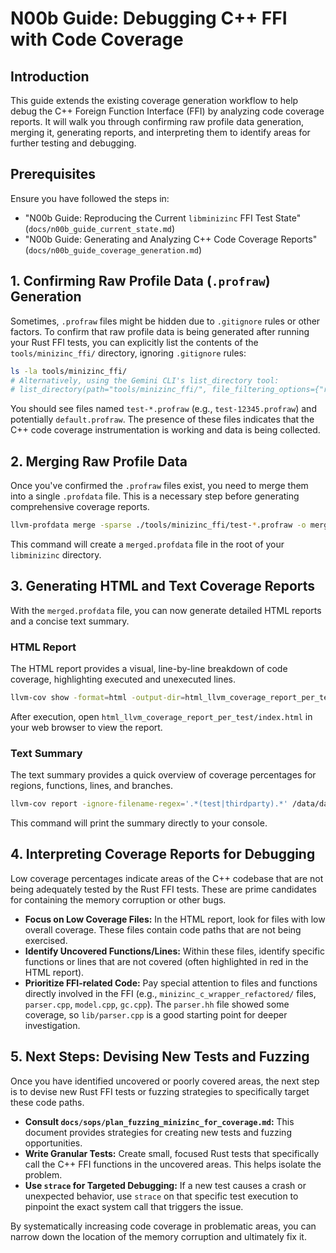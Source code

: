 # N00b Guide: Debugging C++ FFI with Code Coverage

## Introduction

This guide extends the existing coverage generation workflow to help debug the C++ Foreign Function Interface (FFI) by analyzing code coverage reports. It will walk you through confirming raw profile data generation, merging it, generating reports, and interpreting them to identify areas for further testing and debugging.

## Prerequisites

Ensure you have followed the steps in:
*   "N00b Guide: Reproducing the Current `libminizinc` FFI Test State" (`docs/n00b_guide_current_state.md`)
*   "N00b Guide: Generating and Analyzing C++ Code Coverage Reports" (`docs/n00b_guide_coverage_generation.md`)

## 1. Confirming Raw Profile Data (`.profraw`) Generation

Sometimes, `.profraw` files might be hidden due to `.gitignore` rules or other factors. To confirm that raw profile data is being generated after running your Rust FFI tests, you can explicitly list the contents of the `tools/minizinc_ffi/` directory, ignoring `.gitignore` rules:

```bash
ls -la tools/minizinc_ffi/
# Alternatively, using the Gemini CLI's list_directory tool:
# list_directory(path="tools/minizinc_ffi/", file_filtering_options={"respect_git_ignore": False})
```

You should see files named `test-*.profraw` (e.g., `test-12345.profraw`) and potentially `default.profraw`. The presence of these files indicates that the C++ code coverage instrumentation is working and data is being collected.

## 2. Merging Raw Profile Data

Once you've confirmed the `.profraw` files exist, you need to merge them into a single `.profdata` file. This is a necessary step before generating comprehensive coverage reports.

```bash
llvm-profdata merge -sparse ./tools/minizinc_ffi/test-*.profraw -o merged.profdata
```

This command will create a `merged.profdata` file in the root of your `libminizinc` directory.

## 3. Generating HTML and Text Coverage Reports

With the `merged.profdata` file, you can now generate detailed HTML reports and a concise text summary.

### HTML Report

The HTML report provides a visual, line-by-line breakdown of code coverage, highlighting executed and unexecuted lines.

```bash
llvm-cov show -format=html -output-dir=html_llvm_coverage_report_per_test -ignore-filename-regex='.*(test|thirdparty).*' /data/data/com.termux/files/home/storage/github/libminizinc/build_coverage/libminizinc_c_wrapper.so -instr-profile=merged.profdata
```

After execution, open `html_llvm_coverage_report_per_test/index.html` in your web browser to view the report.

### Text Summary

The text summary provides a quick overview of coverage percentages for regions, functions, lines, and branches.

```bash
llvm-cov report -ignore-filename-regex='.*(test|thirdparty).*' /data/data/com.termux/files/home/storage/github/libminizinc/build_coverage/libminizinc_c_wrapper.so -instr-profile=merged.profdata
```

This command will print the summary directly to your console.

## 4. Interpreting Coverage Reports for Debugging

Low coverage percentages indicate areas of the C++ codebase that are not being adequately tested by the Rust FFI tests. These are prime candidates for containing the memory corruption or other bugs.

*   **Focus on Low Coverage Files:** In the HTML report, look for files with low overall coverage. These files contain code paths that are not being exercised.
*   **Identify Uncovered Functions/Lines:** Within these files, identify specific functions or lines that are not covered (often highlighted in red in the HTML report).
*   **Prioritize FFI-related Code:** Pay special attention to files and functions directly involved in the FFI (e.g., `minizinc_c_wrapper_refactored/` files, `parser.cpp`, `model.cpp`, `gc.cpp`). The `parser.hh` file showed some coverage, so `lib/parser.cpp` is a good starting point for deeper investigation.

## 5. Next Steps: Devising New Tests and Fuzzing

Once you have identified uncovered or poorly covered areas, the next step is to devise new Rust FFI tests or fuzzing strategies to specifically target these code paths.

*   **Consult `docs/sops/plan_fuzzing_minizinc_for_coverage.md`:** This document provides strategies for creating new tests and fuzzing opportunities.
*   **Write Granular Tests:** Create small, focused Rust tests that specifically call the C++ FFI functions in the uncovered areas. This helps isolate the problem.
*   **Use `strace` for Targeted Debugging:** If a new test causes a crash or unexpected behavior, use `strace` on that specific test execution to pinpoint the exact system call that triggers the issue.

By systematically increasing code coverage in problematic areas, you can narrow down the location of the memory corruption and ultimately fix it.

